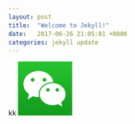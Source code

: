 ```yaml
---
layout: post
title:  "Welcome to Jekyll!"
date:   2017-06-26 21:05:01 +0800
categories: jekyll update
---
```


kk
![image](assets/img/test.png)
